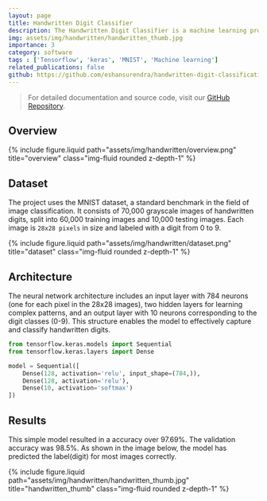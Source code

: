 ```yaml
---
layout: page
title: Handwritten Digit Classifier
description: The Handwritten Digit Classifier is a machine learning project that utilizes TensorFlow to classify handwritten digit images from the MNIST dataset. This project demonstrates the complete workflow of image classification, from data preprocessing to model evaluation and visualization.
img: assets/img/handwritten/handwritten_thumb.jpg
importance: 3
category: software
tags : ['Tensorflow', 'keras', 'MNIST', 'Machine learning']
related_publications: false
github: https://github.com/eshansurendra/handwritten-digit-classification
---
```


> For detailed documentation and source code, visit our [GitHub Repository](https://github.com/eshansurendra/handwritten-digit-classification).

## Overview

<div class="row">
    <div class="col-sm mt-3 mt-md-0">
        {% include figure.liquid path="assets/img/handwritten/overview.png" title="overview" class="img-fluid rounded z-depth-1" %}
    </div>
</div>

## Dataset

The project uses the MNIST dataset, a standard benchmark in the field of image classification. It consists of 70,000 grayscale images of handwritten digits, split into 60,000 training images and 10,000 testing images. Each image is `28x28 pixels` in size and labeled with a digit from 0 to 9.

<div class="row">
    <div class="col-sm mt-3 mt-md-0">
        {% include figure.liquid path="assets/img/handwritten/dataset.png" title="dataset" class="img-fluid rounded z-depth-1" %}
    </div>
</div>

## Architecture

The neural network architecture includes an input layer with 784 neurons (one for each pixel in the 28x28 images), two hidden layers for learning complex patterns, and an output layer with 10 neurons corresponding to the digit classes (0-9). This structure enables the model to effectively capture and classify handwritten digits.

```python
from tensorflow.keras.models import Sequential
from tensorflow.keras.layers import Dense

model = Sequential([
    Dense(128, activation='relu', input_shape=(784,)),
    Dense(128, activation='relu'),
    Dense(10, activation='softmax')
])
```
## Results

This simple model resulted in a accuracy over 97.69%. The validation accuracy was 98.5%. As shown in the image below, the model has predicted the label(digit) for most images correctly.

<div class="row">
    <div class="col-sm mt-3 mt-md-0">
        {% include figure.liquid path="assets/img/handwritten/handwritten_thumb.jpg" title="handwritten_thumb" class="img-fluid rounded z-depth-1" %}
    </div>
</div>



